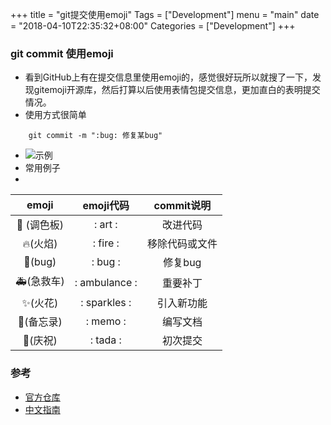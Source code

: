+++
title = "git提交使用emoji"
Tags = ["Development"]
menu = "main"
date = "2018-04-10T22:35:32+08:00"
Categories = ["Development"]
+++
### git commit 使用emoji
* 看到GitHub上有在提交信息里使用emoji的，感觉很好玩所以就搜了一下，发现gitemoji开源库，然后打算以后使用表情包提交信息，更加直白的表明提交情况。
* 使用方式很简单 

```
    git commit -m ":bug: 修复某bug"
```


* ![示例](https://github.com/pugongyingbo/pugongyingbo.github.io/tree/master/images/gitemoji.jpg)
* 常用例子
* 
 emoji | emoji代码 | commit说明
 :-:|:-:|:-:
 :art: (调色板)     | : art : |   改进代码     
 :fire:(火焰)        |   : fire :   |   移除代码或文件   
 :bug:(bug)        |    : bug :    |  修复bug  
 :ambulance:(急救车)| : ambulance :|重要补丁
 :sparkles:(火花)| : sparkles :|引入新功能
 :memo:(备忘录)| : memo :|编写文档
 :tada:(庆祝)| : tada :|初次提交

### 参考
* [官方仓库](https://github.com/carloscuesta/gitmoji/) 
* [中文指南](https://github.com/liuchengxu/git-commit-emoji-cn/)

